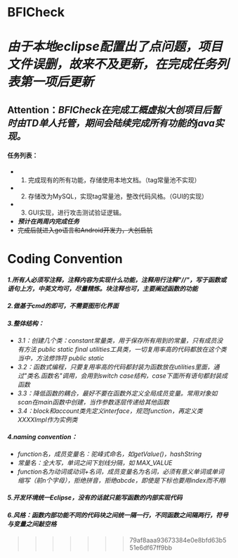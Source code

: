 # **BFICheck**
# *由于本地eclipse配置出了点问题，项目文件误删，故来不及更新，在完成任务列表第一项后更新*
## Attention：***BFICheck在完成工概虚拟大创项目后暂时由TD单人托管，期间会陆续完成所有功能的java实现。***
#### 任务列表：
+ 1. 完成现有的所有功能，存储使用本地文档。（tag常量池不实现）
+ 2. 存储改为MySQL，实现tag常量池，整改代码风格。（GUI的实现）
+ 3. GUI实现，进行攻击测试验证逻辑。
+ ***预计在两周内完成任务***
+ ~~完成后就进入go语言和Android开发力，大创启航~~

# **Coding Convention**
#### *1.所有人必须写注释，注释内容为实现什么功能，注释用行注释"//"，写于函数或语句上方，中英文均可，尽量精炼。块注释也可，主要阐述函数的功能*
#### *2.做基于cmd的即可，不需要图形化界面*
#### *3.整体结构：*
+ *3.1：创建几个类：constant常量类，用于保存所有用到的常量，只有成员没有方法 public static final*
                  *utilities工具类，一切复用率高的代码都放在这个类当中，方法修饰符 public static*
+ *3.2：函数式编程，只要复用率高的代码都封装为函数放在utilities里面，通过"类名.函数名"调用，会用到switch case结构，case下面所有语句都封装成函数*
+ *3.3：降低函数的耦合，最好不要在函数外定义全局成员变量。常用对象如scan在main函数中创建，当作参数逐层传递给其他函数*
+ *3.4：block和account类先定义interface，规范function，再定义类XXXXImpl作为实例类*
#### ***4.naming convention：***
+ *function名，成员变量名：驼峰式命名，如getValue()，hashString*
+ *常量名：全大写，单词之间下划线分隔，如 MAX_VALUE*
+ *function名为动词或动词+名词，成员变量名为名词，必须有意义单词或单词缩写（前n个字母），拒绝拼音，拒绝abcde，即使是下标也要用index而不用i*
#### *5.开发环境统一Eclipse，没有的话就只能写函数的内部实现代码*
#### *6.风格：函数内部功能不同的代码块之间统一隔一行，不同函数之间隔两行，符号与变量之间敲空格*

>>>>>>> 79af8aaa93673384e0e8bfd63b551e6df67ff9bb
